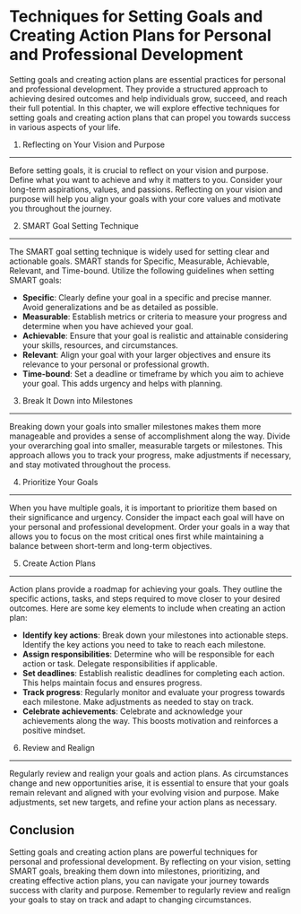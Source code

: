 Techniques for Setting Goals and Creating Action Plans for Personal and Professional Development
=========================================================================================================



Setting goals and creating action plans are essential practices for personal and professional development. They provide a structured approach to achieving desired outcomes and help individuals grow, succeed, and reach their full potential. In this chapter, we will explore effective techniques for setting goals and creating action plans that can propel you towards success in various aspects of your life.

1. Reflecting on Your Vision and Purpose
----------------------------------------

Before setting goals, it is crucial to reflect on your vision and purpose. Define what you want to achieve and why it matters to you. Consider your long-term aspirations, values, and passions. Reflecting on your vision and purpose will help you align your goals with your core values and motivate you throughout the journey.

2. SMART Goal Setting Technique
-------------------------------

The SMART goal setting technique is widely used for setting clear and actionable goals. SMART stands for Specific, Measurable, Achievable, Relevant, and Time-bound. Utilize the following guidelines when setting SMART goals:

* **Specific**: Clearly define your goal in a specific and precise manner. Avoid generalizations and be as detailed as possible.
* **Measurable**: Establish metrics or criteria to measure your progress and determine when you have achieved your goal.
* **Achievable**: Ensure that your goal is realistic and attainable considering your skills, resources, and circumstances.
* **Relevant**: Align your goal with your larger objectives and ensure its relevance to your personal or professional growth.
* **Time-bound**: Set a deadline or timeframe by which you aim to achieve your goal. This adds urgency and helps with planning.

3. Break It Down into Milestones
--------------------------------

Breaking down your goals into smaller milestones makes them more manageable and provides a sense of accomplishment along the way. Divide your overarching goal into smaller, measurable targets or milestones. This approach allows you to track your progress, make adjustments if necessary, and stay motivated throughout the process.

4. Prioritize Your Goals
------------------------

When you have multiple goals, it is important to prioritize them based on their significance and urgency. Consider the impact each goal will have on your personal and professional development. Order your goals in a way that allows you to focus on the most critical ones first while maintaining a balance between short-term and long-term objectives.

5. Create Action Plans
----------------------

Action plans provide a roadmap for achieving your goals. They outline the specific actions, tasks, and steps required to move closer to your desired outcomes. Here are some key elements to include when creating an action plan:

* **Identify key actions**: Break down your milestones into actionable steps. Identify the key actions you need to take to reach each milestone.
* **Assign responsibilities**: Determine who will be responsible for each action or task. Delegate responsibilities if applicable.
* **Set deadlines**: Establish realistic deadlines for completing each action. This helps maintain focus and ensures progress.
* **Track progress**: Regularly monitor and evaluate your progress towards each milestone. Make adjustments as needed to stay on track.
* **Celebrate achievements**: Celebrate and acknowledge your achievements along the way. This boosts motivation and reinforces a positive mindset.

6. Review and Realign
---------------------

Regularly review and realign your goals and action plans. As circumstances change and new opportunities arise, it is essential to ensure that your goals remain relevant and aligned with your evolving vision and purpose. Make adjustments, set new targets, and refine your action plans as necessary.

Conclusion
----------

Setting goals and creating action plans are powerful techniques for personal and professional development. By reflecting on your vision, setting SMART goals, breaking them down into milestones, prioritizing, and creating effective action plans, you can navigate your journey towards success with clarity and purpose. Remember to regularly review and realign your goals to stay on track and adapt to changing circumstances.
